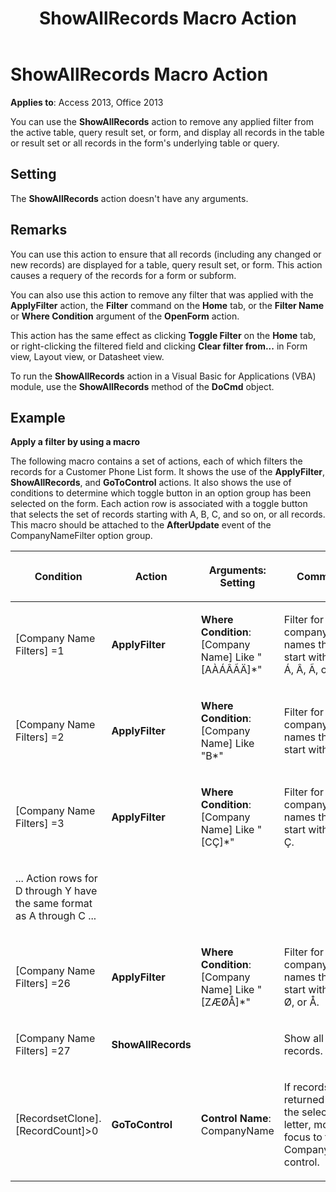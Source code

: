 ﻿---
title: ShowAllRecords Macro Action
TOCTitle: ShowAllRecords Macro Action
ms:assetid: 6f9741ad-0440-4b8d-abea-009063c111f8
ms:mtpsurl: https://msdn.microsoft.com/library/Ff195587(v=office.15)
ms:contentKeyID: 48545538
ms.date: 09/18/2015
mtps_version: v=office.15
---

# ShowAllRecords Macro Action


**Applies to**: Access 2013, Office 2013


You can use the **ShowAllRecords** action to remove any applied filter from the active table, query result set, or form, and display all records in the table or result set or all records in the form's underlying table or query.

## Setting

The **ShowAllRecords** action doesn't have any arguments.

## Remarks

You can use this action to ensure that all records (including any changed or new records) are displayed for a table, query result set, or form. This action causes a requery of the records for a form or subform.

You can also use this action to remove any filter that was applied with the **ApplyFilter** action, the **Filter** command on the **Home** tab, or the **Filter Name** or **Where Condition** argument of the **OpenForm** action.

This action has the same effect as clicking **Toggle Filter** on the **Home** tab, or right-clicking the filtered field and clicking **Clear filter from...** in Form view, Layout view, or Datasheet view.

To run the **ShowAllRecords** action in a Visual Basic for Applications (VBA) module, use the **ShowAllRecords** method of the **DoCmd** object.

## Example

**Apply a filter by using a macro**

The following macro contains a set of actions, each of which filters the records for a Customer Phone List form. It shows the use of the **ApplyFilter**, **ShowAllRecords**, and **GoToControl** actions. It also shows the use of conditions to determine which toggle button in an option group has been selected on the form. Each action row is associated with a toggle button that selects the set of records starting with A, B, C, and so on, or all records. This macro should be attached to the **AfterUpdate** event of the CompanyNameFilter option group.

<table>
<colgroup>
<col style="width: 25%" />
<col style="width: 25%" />
<col style="width: 25%" />
<col style="width: 25%" />
</colgroup>
<thead>
<tr class="header">
<th><p>Condition</p></th>
<th><p>Action</p></th>
<th><p>Arguments: Setting</p></th>
<th><p>Comment</p></th>
</tr>
</thead>
<tbody>
<tr class="odd">
<td><p>[Company Name Filters] =1</p></td>
<td><p><strong>ApplyFilter</strong></p></td>
<td><p><strong>Where Condition</strong>: [Company Name] Like &quot;[AÀÁÂÃÄ]*&quot;</p></td>
<td><p>Filter for company names that start with A, À, Á, Â, Ã, or Ä.</p></td>
</tr>
<tr class="even">
<td><p>[Company Name Filters] =2</p></td>
<td><p><strong>ApplyFilter</strong></p></td>
<td><p><strong>Where Condition</strong>: [Company Name] Like &quot;B*&quot;</p></td>
<td><p>Filter for company names that start with B.</p></td>
</tr>
<tr class="odd">
<td><p>[Company Name Filters] =3</p></td>
<td><p><strong>ApplyFilter</strong></p></td>
<td><p><strong>Where Condition</strong>: [Company Name] Like &quot;[CÇ]*&quot;</p></td>
<td><p>Filter for company names that start with C or Ç.</p></td>
</tr>
<tr class="even">
<td><p>... Action rows for D through Y have the same format as A through C ...</p></td>
<td></td>
<td></td>
<td></td>
</tr>
<tr class="odd">
<td><p>[Company Name Filters] =26</p></td>
<td><p><strong>ApplyFilter</strong></p></td>
<td><p><strong>Where Condition</strong>: [Company Name] Like &quot;[ZÆØÅ]*&quot;</p></td>
<td><p>Filter for company names that start with Z, Æ, Ø, or Å.</p></td>
</tr>
<tr class="even">
<td><p>[Company Name Filters] =27</p></td>
<td><p><strong>ShowAllRecords</strong></p></td>
<td><p></p></td>
<td><p>Show all records.</p></td>
</tr>
<tr class="odd">
<td><p>[RecordsetClone].[RecordCount]&gt;0</p></td>
<td><p><strong>GoToControl</strong></p></td>
<td><p><strong>Control Name</strong>: CompanyName</p></td>
<td><p>If records are returned for the selected letter, move focus to the CompanyName control.</p></td>
</tr>
</tbody>
</table>

